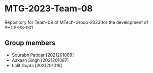 # MTG-2023-Team-08
Repository for Team-08 of MTech-Group-2023 for the development of PHCP-PS-001

## Group members
- Sourabh Patidar [2021201089]
- Aakash Singh [2021201087]
- Lalit Gupta [2021201018]
